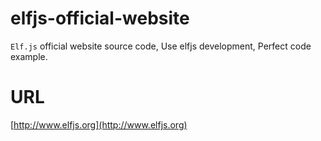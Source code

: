 # elfjs-official-website

 `Elf.js` official website source code, Use elfjs development, Perfect code example.

# URL

[http://www.elfjs.org](http://www.elfjs.org)
